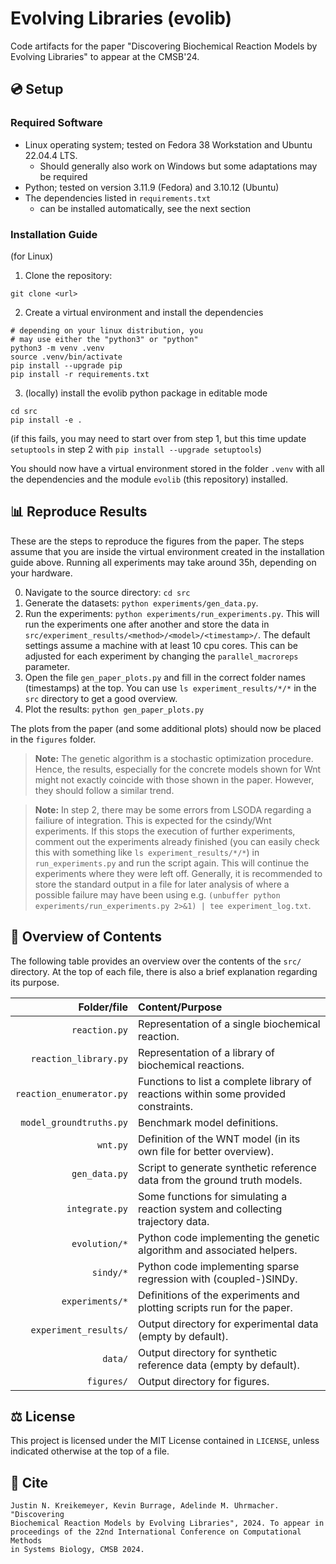 # Evolving Libraries (evolib)
 
Code artifacts for the paper "Discovering Biochemical Reaction Models by Evolving Libraries" to appear at the CMSB'24.

## :cd: Setup

### Required Software

- Linux operating system; tested on Fedora 38 Workstation and Ubuntu 22.04.4 LTS.
  - Should generally also work on Windows but some adaptations may be required
- Python; tested on version 3.11.9 (Fedora) and 3.10.12 (Ubuntu)
- The dependencies listed in `requirements.txt`
  - can be installed automatically, see the next section

### Installation Guide
(for Linux)

1. Clone the repository:
```shell
git clone <url>
```
2. Create a virtual environment and install the dependencies
```shell
# depending on your linux distribution, you
# may use either the "python3" or "python"
python3 -m venv .venv                                    
source .venv/bin/activate
pip install --upgrade pip
pip install -r requirements.txt
```
3. (locally) install the evolib python package in editable mode
```shell
cd src
pip install -e .
```
(if this fails, you may need to start over from step 1, but this time update `setuptools` in step 2 with `pip install --upgrade setuptools`)

You should now have a virtual environment stored in the folder `.venv` with all the dependencies and the module `evolib` (this repository) installed.

## :bar_chart: Reproduce Results

These are the steps to reproduce the figures from the paper.
The steps assume that you are inside the virtual environment created in the installation guide above.
Running all experiments may take around 35h, depending on your hardware.

0. Navigate to the source directory: `cd src`
1. Generate the datasets: `python experiments/gen_data.py`.
2. Run the experiments: `python experiments/run_experiments.py`. This will run the experiments one after another and store the data in `src/experiment_results/<method>/<model>/<timestamp>/`. The default settings assume a machine with at least 10 cpu cores. This can be adjusted for each experiment by changing the `parallel_macroreps` parameter.
3. Open the file `gen_paper_plots.py` and fill in the correct folder names (timestamps) at the top. You can use `ls experiment_results/*/*` in the `src` directory to get a good overview.
4. Plot the results: `python gen_paper_plots.py`

The plots from the paper (and some additional plots) should now be placed in the `figures` folder.
 
> **Note:** The genetic algorithm is a stochastic optimization procedure. Hence, the results, especially for the concrete models shown for Wnt might not exactly coincide with those shown in the paper. However, they should follow a similar trend.

> **Note:** In step 2, there may be some errors from LSODA regarding a failiure of integration. This is expected for the csindy/Wnt experiments.
> If this stops the execution of further experiments, comment out the experiments already finished (you can easily check this with something like `ls experiment_results/*/*`) in `run_experiments.py` and run the script again.
> This will continue the experiments where they were left off.
> Generally, it is recommended to store the standard output in a file for later analysis of where a possible failure may have been using e.g. `(unbuffer python experiments/run_experiments.py 2>&1) | tee experiment_log.txt`.

## :file_folder: Overview of Contents

The following table provides an overview over the contents of the `src/` directory. At the top of each file, there is also a brief explanation regarding its purpose.

| Folder/file              | Content/Purpose                                                                     |
| ------:                  | :--------                                                                           |
| `reaction.py`            | Representation of a single biochemical reaction.                                    |
| `reaction_library.py`    | Representation of a library of biochemical reactions.                               |
| `reaction_enumerator.py` | Functions to list a complete library of reactions within some provided constraints. |
| `model_groundtruths.py`  | Benchmark model definitions.                                                        |
| `wnt.py`                 | Definition of the WNT model (in its own file for better overview).                  |
| `gen_data.py`            | Script to generate synthetic reference data from the ground truth models.           |
| `integrate.py`           | Some functions for simulating a reaction system and collecting trajectory data.     |
| `evolution/*`            | Python code implementing the genetic algorithm and associated helpers.              |
| `sindy/*`                | Python code implementing sparse regression with (coupled-)SINDy.                    |
| `experiments/*`          | Definitions of the experiments and plotting scripts run for the paper.              |
| `experiment_results/`    | Output directory for experimental data (empty by default).                          |
| `data/`                  | Output directory for synthetic reference data (empty by default).                   |
| `figures/`               | Output directory for figures.                                                       |

## :balance_scale: License

This project is licensed under the MIT License contained in `LICENSE`, unless indicated otherwise at the top of a file.

## :page_facing_up: Cite

```
Justin N. Kreikemeyer, Kevin Burrage, Adelinde M. Uhrmacher. "Discovering 
Biochemical Reaction Models by Evolving Libraries", 2024. To appear in 
proceedings of the 22nd International Conference on Computational Methods
in Systems Biology, CMSB 2024.
```

